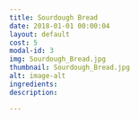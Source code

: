 ```yaml
---
title: Sourdough Bread
date: 2018-01-01 00:00:04
layout: default
cost: 5
modal-id: 3
img: Sourdough_Bread.jpg
thumbnail: Sourdough_Bread.jpg
alt: image-alt
ingredients:
description:

---
```

<!-- Whole Wheat Bread
White Bread
Sourdough Bread
Cinnamon Swirl Bread
Apple Sweet Bread
Almond Poppy Seed Sweet Bread
Banana Bread
Carrot Cake Sweet Bread
Chocolate Marble Sweet Bread
Chocolate Sweet Bread
Lemon Sweet Bread
Orange Sweet Bread
Pineapple Coconut Sweet Bread
Pumpkin Chocolate Chip Bread
Vanilla Sweet Bread
Cinnamon Rolls -->
